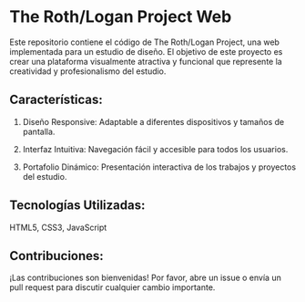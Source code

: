 # The Roth/Logan Project Web
Este repositorio contiene el código de The Roth/Logan Project, una web implementada para un estudio de diseño. El objetivo de este proyecto es crear una plataforma visualmente atractiva y funcional que represente la creatividad y profesionalismo del estudio.

## Características:
1. Diseño Responsive: Adaptable a diferentes dispositivos y tamaños de pantalla.

2. Interfaz Intuitiva: Navegación fácil y accesible para todos los usuarios.

3. Portafolio Dinámico: Presentación interactiva de los trabajos y proyectos del estudio.

## Tecnologías Utilizadas:
HTML5, CSS3, JavaScript

## Contribuciones: 
¡Las contribuciones son bienvenidas! Por favor, abre un issue o envía un pull request para discutir cualquier cambio importante.
